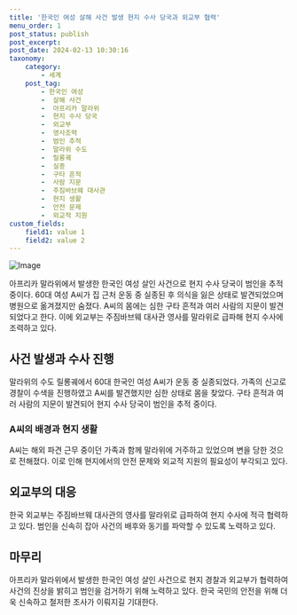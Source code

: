 ```yaml
---
title: '한국인 여성 살해 사건 발생 현지 수사 당국과 외교부 협력'
menu_order: 1
post_status: publish
post_excerpt: 
post_date: 2024-02-13 10:30:16
taxonomy:
    category:
        - 세계
    post_tag:
        - 한국인 여성
        -  살해 사건
        -  아프리카 말라위
        -  현지 수사 당국
        -  외교부
        -  영사조력
        -  범인 추적
        -  말라위 수도
        -  릴롱궤
        -  실종
        -  구타 흔적
        -  사람 지문
        -  주짐바브웨 대사관
        -  현지 생활
        -  안전 문제
        -  외교적 지원
custom_fields:
    field1: value 1
    field2: value 2
---
```


![Image](https://imgnews.pstatic.net/image/005/2024/02/13/2024021305553139166_1707771331_0019157267_20240213083701302.jpg?type=w647)

아프리카 말라위에서 발생한 한국인 여성 살인 사건으로 현지 수사 당국이 범인을 추적 중이다. 60대 여성 A씨가 집 근처 운동 중 실종된 후 의식을 잃은 상태로 발견되었으며 병원으로 옮겨졌지만 숨졌다. A씨의 몸에는 심한 구타 흔적과 여러 사람의 지문이 발견되었다고 한다. 이에 외교부는 주짐바브웨 대사관 영사를 말라위로 급파해 현지 수사에 조력하고 있다.
## 사건 발생과 수사 진행
말라위의 수도 릴롱궤에서 60대 한국인 여성 A씨가 운동 중 실종되었다. 가족의 신고로 경찰이 수색을 진행하였고 A씨를 발견했지만 심한 상태로 몸을 찾았다. 구타 흔적과 여러 사람의 지문이 발견되어 현지 수사 당국이 범인을 추적 중이다.
### A씨의 배경과 현지 생활
A씨는 해외 파견 근무 중이던 가족과 함께 말라위에 거주하고 있었으며 변을 당한 것으로 전해졌다. 이로 인해 현지에서의 안전 문제와 외교적 지원의 필요성이 부각되고 있다.
## 외교부의 대응
한국 외교부는 주짐바브웨 대사관의 영사를 말라위로 급파하여 현지 수사에 적극 협력하고 있다. 범인을 신속히 잡아 사건의 배후와 동기를 파악할 수 있도록 노력하고 있다.
## 마무리
아프리카 말라위에서 발생한 한국인 여성 살인 사건으로 현지 경찰과 외교부가 협력하여 사건의 진상을 밝히고 범인을 검거하기 위해 노력하고 있다. 한국 국민의 안전을 위해 더욱 신속하고 철저한 조사가 이뤄지길 기대한다.
